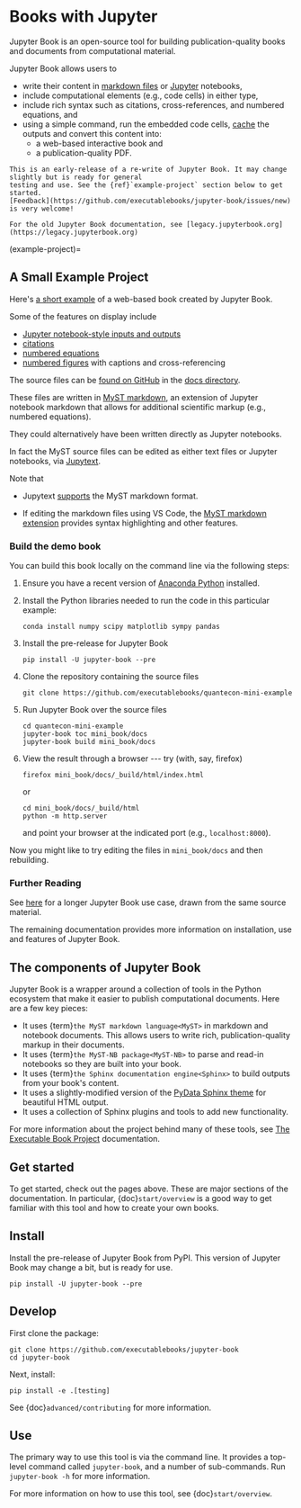 # Books with Jupyter

Jupyter Book is an open-source tool for building publication-quality books and documents from computational material.

Jupyter Book allows users to

* write their content in [markdown files](https://myst-parser.readthedocs.io/en/latest/) or [Jupyter](https://jupyter.org/) notebooks,
* include computational elements (e.g., code cells) in either type,
* include rich syntax such as citations, cross-references, and numbered equations, and
* using a simple command, run the embedded code cells, [cache](https://jupyter-cache.readthedocs.io/en/latest/) the outputs and convert this content into:
    * a web-based interactive book and
    * a publication-quality PDF.

```{warning}
This is an early-release of a re-write of Jupyter Book. It may change slightly but is ready for general
testing and use. See the {ref}`example-project` section below to get started.
[Feedback](https://github.com/executablebooks/jupyter-book/issues/new) is very welcome!

For the old Jupyter Book documentation, see [legacy.jupyterbook.org](https://legacy.jupyterbook.org)
```

(example-project)=
## A Small Example Project

Here's [a short example](https://executablebooks.github.io/quantecon-mini-example/docs/index.html) of a web-based book created by Jupyter Book.

Some of the features on display include

* [Jupyter notebook-style inputs and outputs](https://executablebooks.github.io/quantecon-mini-example/docs/python_by_example.html#version-1)
* [citations](https://executablebooks.github.io/quantecon-mini-example/docs/about_py.html#bibliography)
* [numbered equations](https://executablebooks.github.io/quantecon-mini-example/docs/python_by_example.html#another-application)
* [numbered figures](https://executablebooks.github.io/quantecon-mini-example/docs/getting_started.html#jupyter-notebooks) with captions and cross-referencing

The source files  can be [found on GitHub](https://github.com/executablebooks/quantecon-mini-example/) in the [docs directory](https://github.com/executablebooks/quantecon-mini-example/tree/master/mini_book/docs).

These files are written in [MyST markdown](https://myst-parser.readthedocs.io/en/latest/), an
extension of Jupyter notebook markdown that allows for
additional scientific markup (e.g., numbered equations).

They could alternatively have been written directly as Jupyter notebooks.

In fact the MyST source files can be edited as either text files or Jupyter notebooks,  via [Jupytext](https://jupytext.readthedocs.io/en/latest/introduction.html).

Note that

* Jupytext [supports](https://jupytext.readthedocs.io/en/latest/formats.html#myst-markdown) the MyST markdown format.

* If editing the markdown files using VS Code, the [MyST markdown extension](https://marketplace.visualstudio.com/items?itemName=executablebooks.myst-highlight) provides syntax highlighting and other features.

### Build the demo book

You can build this book locally on the command line via the following steps:

1. Ensure you have a recent version of [Anaconda Python](https://www.anaconda.com/distribution/) installed.

2. Install the Python libraries needed to run the code in this particular example:

    ```
    conda install numpy scipy matplotlib sympy pandas
    ```

3. Install the pre-release for Jupyter Book

    ```
    pip install -U jupyter-book --pre
    ```

4. Clone the repository containing the source files

    ```
    git clone https://github.com/executablebooks/quantecon-mini-example
    ```

5. Run Jupyter Book over the source files

    ```
    cd quantecon-mini-example
    jupyter-book toc mini_book/docs
    jupyter-book build mini_book/docs
    ```

6. View the result through a browser --- try (with, say, firefox)


    ```
    firefox mini_book/docs/_build/html/index.html
    ```

    or

    ```
    cd mini_book/docs/_build/html
    python -m http.server
    ```

    and point your browser at the indicated port (e.g., ``localhost:8000``).

Now you might like to try editing the files in ``mini_book/docs`` and then
rebuilding.

### Further Reading

See [here](https://executablebooks.github.io/quantecon-example/docs/index.html)
for a longer Jupyter Book use case, drawn from the same source material.

The remaining documentation provides more information on installation, use and
features of Jupyter Book.



## The components of Jupyter Book

Jupyter Book is a wrapper around a collection of tools in the Python
ecosystem that make it easier to publish computational documents. Here are
a few key pieces:

* It uses {term}`the MyST markdown language<MyST>` in
  markdown and notebook documents. This allows users to write rich,
  publication-quality markup in their documents.
* It uses {term}`the MyST-NB package<MyST-NB>` to parse and
  read-in notebooks so they are built into your book.
* It uses {term}`the Sphinx documentation engine<Sphinx>`
  to build outputs from your book's content.
* It uses a slightly-modified version of the [PyData Sphinx theme](https://pydata-sphinx-theme.readthedocs.io/en/latest/)
  for beautiful HTML output.
* It uses a collection of Sphinx plugins and tools to add new functionality.

For more information about the project behind many of these tools, see
[The Executable Book Project](https://ebp.jupyterbook.org/) documentation.


## Get started

To get started, check out the pages above. These are major sections of the documentation.
In particular, {doc}`start/overview` is a good way to get familiar with this tool and how to
create your own books.

## Install

Install the pre-release of Jupyter Book from PyPI. This version of
Jupyter Book may change a bit, but is ready for use.

```
pip install -U jupyter-book --pre
```

## Develop

First clone the package:

```
git clone https://github.com/executablebooks/jupyter-book
cd jupyter-book
```

Next, install:

```
pip install -e .[testing]
```

See {doc}`advanced/contributing` for more information.

## Use

The primary way to use this tool is via the command line. It provides a
top-level command called `jupyter-book`, and a number of sub-commands.
Run `jupyter-book -h` for more information.

For more information on how to use this tool, see {doc}`start/overview`.
